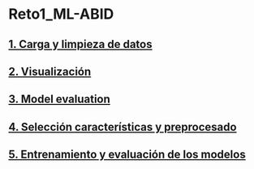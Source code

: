 # Reto1_ML-ABID
## [1. Carga y limpieza de datos](./1_Carga_limpieza_datos.ipynb)
## [2. Visualización](./2_Visualizacion.ipynb)
## [3. Model evaluation](./3_Model_evaluation.ipynb)
## [4. Selección características y preprocesado](./4_Seleccion_caracteristicas_y_preprocesado.ipynb)
## [5. Entrenamiento y evaluación de los modelos](./5_Entrenamiento_y_evaluacion_modelos.ipynb)
